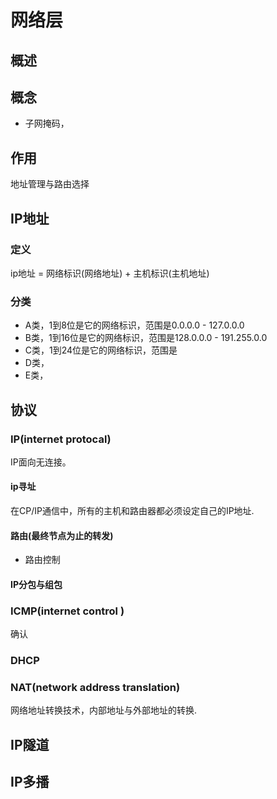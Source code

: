 # 网络层
## 概述


## 概念
- 子网掩码，

## 作用
地址管理与路由选择

## IP地址
### 定义
ip地址 = 网络标识(网络地址) + 主机标识(主机地址) 

### 分类
- A类，1到8位是它的网络标识，范围是0.0.0.0 - 127.0.0.0
- B类，1到16位是它的网络标识，范围是128.0.0.0 - 191.255.0.0
- C类，1到24位是它的网络标识，范围是
- D类，
- E类，

## 协议
### IP(internet protocal)
IP面向无连接。

#### ip寻址
在CP/IP通信中，所有的主机和路由器都必须设定自己的IP地址.


#### 路由(最终节点为止的转发)
- 路由控制

#### IP分包与组包

### ICMP(internet control )
确认

### DHCP


### NAT(network address translation)
网络地址转换技术，内部地址与外部地址的转换.

## IP隧道

## IP多播
